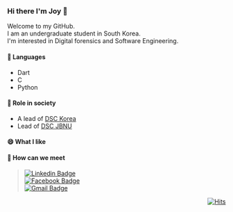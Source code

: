 ### Hi there I'm Joy 👋
Welcome to my GitHub. <br>
I am an undergraduate student in South Korea.<br>
I'm interested in Digital forensics and Software Engineering.<br>

#### 🔭  Languages
* Dart 
* C 
* Python 

#### 🌱  Role in society
* A lead of [DSC Korea](https://developers.google.com/)
* Lead of [DSC JBNU](https://github.com/DSCJBNU-KR)

#### 😄  What I like

#### 💬  How can we meet
> [![Linkedin Badge](https://img.shields.io/badge/-LinkedIn-blue?style=flat-square&logo=Linkedin&logoColor=white&link=https://www.linkedin.com/in/jeongyoonlee2015/?locale=en_US)](https://www.linkedin.com/in/jeongyoonlee2015/?locale=en_US) <br>
[![Facebook Badge](https://img.shields.io/badge/facebook-1877f2?style=flat-square&logo=facebook&logoColor=white&link=https://www.facebook.com/happyjoy2005)](https://www.facebook.com/happyjoy2005)<br>
[![Gmail Badge](https://img.shields.io/badge/Gmail-d14836?style=flat-square&logo=Gmail&logoColor=white&link=mailto:happyjoy2005@gmail.com)](mailto:happyjoy2005@gmail.com)



<!--
**jeongyoonlee2015/jeongyoonlee2015** is a ✨ _special_ ✨ repository because its `README.md` (this file) appears on your GitHub profile.

Here are some ideas to get you started:

- 🔭 I’m currently working on ...
- 🌱 I’m currently learning ...
- 👯 I’m looking to collaborate on ...
- 🤔 I’m looking for help with ...
- 💬 Ask me about ...
- 📫 How to reach me: ...
- 😄 Pronouns: ...
- ⚡ Fun fact: ...
<div align=center> </div>

-->
 <div align=right>
	
  [![Hits](https://hits.seeyoufarm.com/api/count/incr/badge.svg?url=https%3A%2F%2Fgithub.com%2Fjeongyoonlee2015)](https://hits.seeyoufarm.com) 
	
  </div>
